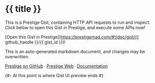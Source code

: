 # {{ title }}

This is a Prestige Gist, containing HTTP API requests to run and inspect. Click below to open this Gist in Prestige, and execute some APIs now!

[Open this Gist in Prestige](https://prestigemad.com/#!/doc/gist/{{ github_handle }}/{{ gist_id }})!

This is an auto-generated markdown document, and changes may be overwritten.

[Prestige on GitHub](https://github.com/sharat87/prestige) ∙ [Prestige Web](https://prestigemad.com) ∙ [Documentation](https://prestigemad.com/docs)

{#- At this point is where Gist UI preview ends #}
